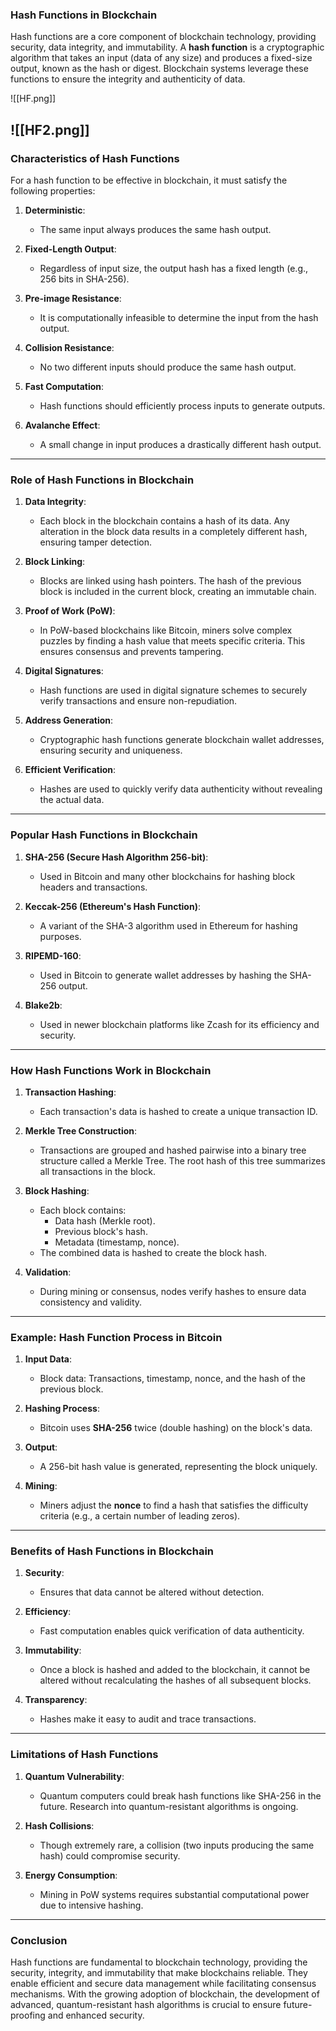    ### **Hash Functions in Blockchain**

Hash functions are a core component of blockchain technology, providing security, data integrity, and immutability. A **hash function** is a cryptographic algorithm that takes an input (data of any size) and produces a fixed-size output, known as the hash or digest. Blockchain systems leverage these functions to ensure the integrity and authenticity of data.


![[HF.png]]

![[HF2.png]]
---

### **Characteristics of Hash Functions**

For a hash function to be effective in blockchain, it must satisfy the following properties:

1. **Deterministic**:
    
    - The same input always produces the same hash output.
2. **Fixed-Length Output**:
    
    - Regardless of input size, the output hash has a fixed length (e.g., 256 bits in SHA-256).
3. **Pre-image Resistance**:
    
    - It is computationally infeasible to determine the input from the hash output.
4. **Collision Resistance**:
    
    - No two different inputs should produce the same hash output.
5. **Fast Computation**:
    
    - Hash functions should efficiently process inputs to generate outputs.
6. **Avalanche Effect**:
    
    - A small change in input produces a drastically different hash output.

---

### **Role of Hash Functions in Blockchain**

1. **Data Integrity**:
    
    - Each block in the blockchain contains a hash of its data. Any alteration in the block data results in a completely different hash, ensuring tamper detection.
2. **Block Linking**:
    
    - Blocks are linked using hash pointers. The hash of the previous block is included in the current block, creating an immutable chain.
3. **Proof of Work (PoW)**:
    
    - In PoW-based blockchains like Bitcoin, miners solve complex puzzles by finding a hash value that meets specific criteria. This ensures consensus and prevents tampering.
4. **Digital Signatures**:
    
    - Hash functions are used in digital signature schemes to securely verify transactions and ensure non-repudiation.
5. **Address Generation**:
    
    - Cryptographic hash functions generate blockchain wallet addresses, ensuring security and uniqueness.
6. **Efficient Verification**:
    
    - Hashes are used to quickly verify data authenticity without revealing the actual data.

---

### **Popular Hash Functions in Blockchain**

1. **SHA-256 (Secure Hash Algorithm 256-bit)**:
    
    - Used in Bitcoin and many other blockchains for hashing block headers and transactions.
2. **Keccak-256 (Ethereum's Hash Function)**:
    
    - A variant of the SHA-3 algorithm used in Ethereum for hashing purposes.
3. **RIPEMD-160**:
    
    - Used in Bitcoin to generate wallet addresses by hashing the SHA-256 output.
4. **Blake2b**:
    
    - Used in newer blockchain platforms like Zcash for its efficiency and security.

---

### **How Hash Functions Work in Blockchain**

1. **Transaction Hashing**:
    
    - Each transaction's data is hashed to create a unique transaction ID.
2. **Merkle Tree Construction**:
    
    - Transactions are grouped and hashed pairwise into a binary tree structure called a Merkle Tree. The root hash of this tree summarizes all transactions in the block.
3. **Block Hashing**:
    
    - Each block contains:
        - Data hash (Merkle root).
        - Previous block's hash.
        - Metadata (timestamp, nonce).
    - The combined data is hashed to create the block hash.
4. **Validation**:
    
    - During mining or consensus, nodes verify hashes to ensure data consistency and validity.

---

### **Example: Hash Function Process in Bitcoin**

1. **Input Data**:
    
    - Block data: Transactions, timestamp, nonce, and the hash of the previous block.
2. **Hashing Process**:
    
    - Bitcoin uses **SHA-256** twice (double hashing) on the block's data.
3. **Output**:
    
    - A 256-bit hash value is generated, representing the block uniquely.
4. **Mining**:
    
    - Miners adjust the **nonce** to find a hash that satisfies the difficulty criteria (e.g., a certain number of leading zeros).

---

### **Benefits of Hash Functions in Blockchain**

1. **Security**:
    
    - Ensures that data cannot be altered without detection.
2. **Efficiency**:
    
    - Fast computation enables quick verification of data authenticity.
3. **Immutability**:
    
    - Once a block is hashed and added to the blockchain, it cannot be altered without recalculating the hashes of all subsequent blocks.
4. **Transparency**:
    
    - Hashes make it easy to audit and trace transactions.

---

### **Limitations of Hash Functions**

1. **Quantum Vulnerability**:
    
    - Quantum computers could break hash functions like SHA-256 in the future. Research into quantum-resistant algorithms is ongoing.
2. **Hash Collisions**:
    
    - Though extremely rare, a collision (two inputs producing the same hash) could compromise security.
3. **Energy Consumption**:
    
    - Mining in PoW systems requires substantial computational power due to intensive hashing.

---

### **Conclusion**

Hash functions are fundamental to blockchain technology, providing the security, integrity, and immutability that make blockchains reliable. They enable efficient and secure data management while facilitating consensus mechanisms. With the growing adoption of blockchain, the development of advanced, quantum-resistant hash algorithms is crucial to ensure future-proofing and enhanced security.